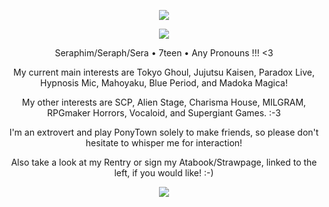 <p align="center">
<img src="https://i.imgur.com/LOU4i3F.jpeg"/>
</p>
<p align="center">
<img src="https://imgur.com/ogEaVdD.gif"/>
</p>
<p align="center">
Seraphim/Seraph/Sera • 7teen • Any Pronouns !!! <3
</p>
<p align="center">
My current main interests are Tokyo Ghoul, Jujutsu Kaisen, Paradox Live, Hypnosis Mic, Mahoyaku, Blue Period, and Madoka Magica!
</p>
<p align="center">
My other interests are SCP, Alien Stage, Charisma House, MILGRAM, RPGmaker Horrors, Vocaloid, and Supergiant Games. :-3
</p>
<p align="center">
I'm an extrovert and play PonyTown solely to make friends, so please don't hesitate to whisper me for interaction!
</p>
<p align="center">
Also take a look at my Rentry or sign my Atabook/Strawpage, linked to the left, if you would like! :-)
</p>
    <p align="center">
<img src="https://imgur.com/ogEaVdD.gif"/>
</p>
